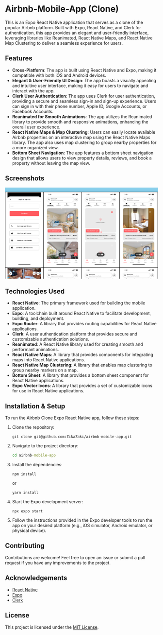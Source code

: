 # Airbnb-Mobile-App (Clone)

This is an Expo React Native application that serves as a clone of the popular Airbnb platform. Built with Expo, React Native, and Clerk for authentication, this app provides an elegant and user-friendly interface, leveraging libraries like Reanimated, React Native Maps, and React Native Map Clustering to deliver a seamless experience for users.

## Features

- **Cross-Platform**: The app is built using React Native and Expo, making it compatible with both iOS and Android devices.
- **Elegant & User-Friendly UI Design**: The app boasts a visually appealing and intuitive user interface, making it easy for users to navigate and interact with the app.
- **Clerk User Authentication**: The app uses Clerk for user authentication, providing a secure and seamless sign-in and sign-up experience. Users can sign in with their phone number, Apple ID, Google Accounts, or Facebook Accounts.
- **Reanimated for Smooth Animations**: The app utilizes the Reanimated library to provide smooth and responsive animations, enhancing the overall user experience.
- **React Native Maps & Map Clustering**: Users can easily locate available Airbnb properties on an interactive map using the React Native Maps library. The app also uses map clustering to group nearby properties for a more organized view.
- **Bottom Sheet Navigation**: The app features a bottom sheet navigation design that allows users to view property details, reviews, and book a property without leaving the map view.

## Screenshots

<div style="width: 100%; height: 300px; overflow: auto; background-color: skyblue;">
  <table style="width: 100%; border-collapse: collapse; background-color: white;">
    <tbody>
      <tr>
        <td style="border: 1px solid black;"><img src="./screenshots/01.png" alt="Screenshot 1"></td>
        <td style="border: 1px solid black;"><img src="./screenshots/02.png" alt="Screenshot 2"></td>
        <td style="border: 1px solid black;"><img src="./screenshots/03.png" alt="Screenshot 3"></td>
        <td style="border: 1px solid black;"><img src="./screenshots/04.png" alt="Screenshot 4"></td>
      </tr>
      <tr>
       <td style="border: 1px solid black;"><img src="./screenshots/05.png" alt="Screenshot 5"></td>
       <td style="border: 1px solid black;"><img src="./screenshots/06.png" alt="Screenshot 6"></td>
       <td style="border: 1px solid black;"><img src="./screenshots/07.png" alt="Screenshot 7"></td>
       <td style="border: 1px solid black;"><img src="./screenshots/08.png" alt="Screenshot 8"></td>
      </tr>
      <tr>
       <td style="border: 1px solid black;"><img src="./screenshots/09.png" alt="Screenshot 9"></td>
       <td style="border: 1px solid black;"><img src="./screenshots/10.png" alt="Screenshot 10"></td>
       <td style="border: 1px solid black;"><img src="./screenshots/11.png" alt="Screenshot 11"></td>
       <td style="border: 1px solid black;"><img src="./screenshots/12.png" alt="Screenshot 12"></td>
      </tr>
      <!-- Add more rows as needed -->
    </tbody>
  </table>
</div>

## Technologies Used

- **React Native**: The primary framework used for building the mobile application.
- **Expo**: A toolchain built around React Native to facilitate development, building, and deployment.
- **Expo Router**: A library that provides routing capabilities for React Native applications.
- **Clerk**: A user authentication platform that provides secure and customizable authentication solutions.
- **Reanimated**: A React Native library used for creating smooth and performant animations.
- **React Native Maps**: A library that provides components for integrating maps into React Native applications.
- **React Native Map Clustering**: A library that enables map clustering to group nearby markers on a map.
- **Bottom Sheet**: A library that provides a bottom sheet component for React Native applications.
- **Expo Vector Icons**: A library that provides a set of customizable icons for use in React Native applications.

## Installation & Setup

To run the Airbnb Clone Expo React Native app, follow these steps:

1. Clone the repository:

   ```git
   git clone git@github.com:ZikaZaki/airbnb-mobile-app.git
   ```

2. Navigate to the project directory:

   ```cmd
   cd airbnb-mobile-app
   ```

3. Install the dependencies:

   ```npm
   npm install
   ```

   or

   ```yarn
   yarn install
   ```

4. Start the Expo development server:

   ```npx
   npx expo start
   ```

5. Follow the instructions provided in the Expo developer tools to run the app on your desired platform (e.g., iOS simulator, Android emulator, or physical device).

## Contributing

Contributions are welcome! Feel free to open an issue or submit a pull request if you have any improvements to the project.

## Acknowledgements

- [React Native](https://reactnative.dev/)
- [Expo](https://docs.expo.dev/)
- [Clerk](https://clerk.dev/)

## License

This project is licensed under the [MIT License](LICENSE).
